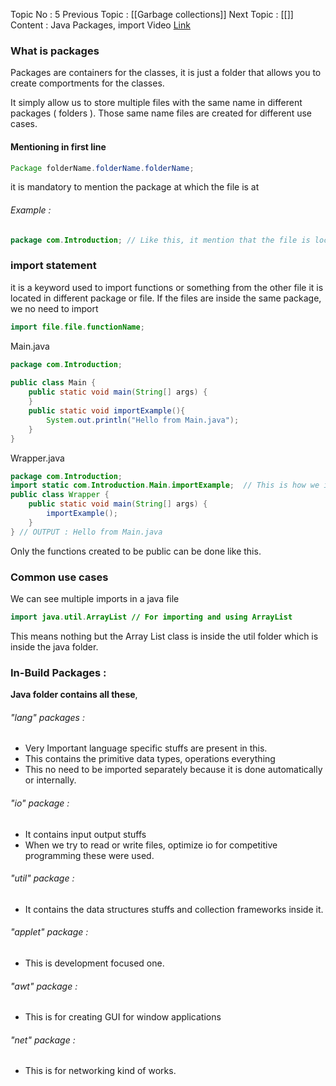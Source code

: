 Topic No : 5
Previous Topic : [[Garbage collections]]
Next Topic : [[]]
Content : Java Packages, import
Video [Link](https://youtu.be/_Ya6CN13t8k?si=rxRsG5RzxBapipOt)
### What is packages

Packages are containers for the classes, it is just a folder that allows you to create comportments for the classes.

It simply allow us to store multiple files with the same name in different packages ( folders ). Those same name files are created for different use cases.

#### Mentioning in first line

```Java
Package folderName.folderName.folderName;
```

it is mandatory to mention the package at which the file is at

###### Example : 
```Java
package com.Introduction; // Like this, it mention that the file is located at Introduction folder which is at com folder.
```

### import statement

it is a keyword used to import functions or something from the other file it is located in different package or file.
If the files are inside the same package, we no need to import

```java
import file.file.functionName;
```

Main.java
```Java
package com.Introduction;  
  
public class Main {  
    public static void main(String[] args) { 
    }  
    public static void importExample(){  
        System.out.println("Hello from Main.java");  
    }  
}
```

Wrapper.java
```Java
package com.Introduction;  
import static com.Introduction.Main.importExample;  // This is how we import
public class Wrapper {  
    public static void main(String[] args) {  
        importExample();  
    }  
} // OUTPUT : Hello from Main.java
```

Only the functions created to be public can be done like this.

### Common use cases

We can see multiple imports in a java file

```Java
import java.util.ArrayList // For importing and using ArrayList
```

This means nothing but the Array List class is inside the util folder which is inside the java folder.

### In-Build Packages :


**Java folder contains all these**, 
###### "lang" packages : 
- Very Important language specific stuffs are present in this.
- This contains the primitive data types, operations everything
- This no need to be imported separately because it is done automatically or internally.
###### "io" package :
- It contains input output stuffs
- When we try to read or write files, optimize io for competitive programming these were used.
###### "util" package :
- It contains the data structures stuffs and collection frameworks inside it.
###### "applet" package :
- This is development focused one.
###### "awt" package :
- This is for creating GUI for window applications
###### "net" package : 
- This is for networking kind of works.
